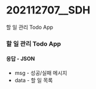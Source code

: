 # 202112707__SDH

할 일 관리 Todo App


### 할 일 관리 Todo App

#### 응답 - JSON
- msg - 성공/실패 메시지
- data - 할 일 목록
#
